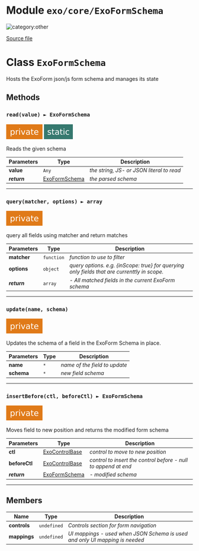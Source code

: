 # Module `exo/core/ExoFormSchema`

![category:other](https://img.shields.io/badge/category-other-blue.svg?style=flat-square)



[Source file](..\..\src\exo\core\ExoFormSchema.js)

# Class `ExoFormSchema`

Hosts the ExoForm json/js form schema and manages its state

## Methods

### `read(value) ► ExoFormSchema`

![modifier: private](images/badges/modifier-private.svg) ![modifier: static](images/badges/modifier-static.svg)

Reads the given schema

Parameters | Type | Description
--- | --- | ---
__value__ | `Any` | *the string, JS- or JSON literal to read*
__*return*__ | [ExoFormSchema](src-exo-core_ExoFormSchema.md) | *the parsed schema*

---

### `query(matcher, options) ► array`

![modifier: private](images/badges/modifier-private.svg)

query all fields using matcher and return matches

Parameters | Type | Description
--- | --- | ---
__matcher__ | `function` | *function to use to filter*
__options__ | `object` | *query options. e.g. {inScope: true} for querying only fields that are currenttly in scope.*
__*return*__ | `array` | *- All matched fields in the current ExoForm schema*

---

### `update(name, schema)`

![modifier: private](images/badges/modifier-private.svg)

Updates the schema of a field in the ExoForm Schema in place.

Parameters | Type | Description
--- | --- | ---
__name__ | `*` | *name of the field to update*
__schema__ | `*` | *new field schema*

---

### `insertBefore(ctl, beforeCtl) ► ExoFormSchema`

![modifier: private](images/badges/modifier-private.svg)

Moves field to new position and returns the modified form schema

Parameters | Type | Description
--- | --- | ---
__ctl__ | [ExoControlBase](src-exo-controls-base_ExoControlBase.md) | *control to move to new position*
__beforeCtl__ | [ExoControlBase](src-exo-controls-base_ExoControlBase.md) | *control to insert the control before - null to append at end*
__*return*__ | [ExoFormSchema](src-exo-core_ExoFormSchema.md) | *- modified schema*

---

## Members

Name | Type | Description
--- | --- | ---
__controls__ | `undefined` | *Controls section for form navigation*
__mappings__ | `undefined` | *UI mappings - used when JSON Schema is used and only UI mapping is needed*
